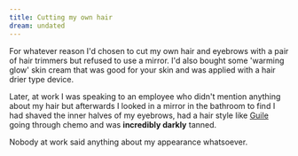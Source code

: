 ```yaml
---
title: Cutting my own hair
dream: undated
---
```


For whatever reason I'd chosen to cut my own hair and eyebrows with a pair of hair trimmers but refused to use a mirror. I'd also bought some 'warming glow' skin cream that was good for your skin and was applied with a hair drier type device.

Later, at work I was speaking to an employee <!-- LS --> who didn't mention anything about my hair but afterwards I looked in a mirror in the bathroom to find I had shaved the inner halves of my eyebrows, had a hair style like <a href="https://en.wikipedia.org/wiki/Guile_(Street_Fighter)">Guile</a> going through chemo and was <b>incredibly darkly</b> tanned.

Nobody at work said anything about my appearance whatsoever.